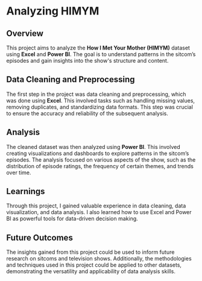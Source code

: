 # Analyzing HIMYM 

## Overview
This project aims to analyze the **How I Met Your Mother (HIMYM)** dataset using **Excel** and **Power BI**. The goal is to understand patterns in the sitcom’s episodes and gain insights into the show's structure and content.

## Data Cleaning and Preprocessing
The first step in the project was data cleaning and preprocessing, which was done using **Excel**. This involved tasks such as handling missing values, removing duplicates, and standardizing data formats. This step was crucial to ensure the accuracy and reliability of the subsequent analysis.

## Analysis
The cleaned dataset was then analyzed using **Power BI**. This involved creating visualizations and dashboards to explore patterns in the sitcom’s episodes. The analysis focused on various aspects of the show, such as the distribution of episode ratings, the frequency of certain themes, and trends over time.

## Learnings
Through this project, I gained valuable experience in data cleaning, data visualization, and data analysis. I also learned how to use Excel and Power BI as powerful tools for data-driven decision making.

## Future Outcomes
The insights gained from this project could be used to inform future research on sitcoms and television shows. Additionally, the methodologies and techniques used in this project could be applied to other datasets, demonstrating the versatility and applicability of data analysis skills.
